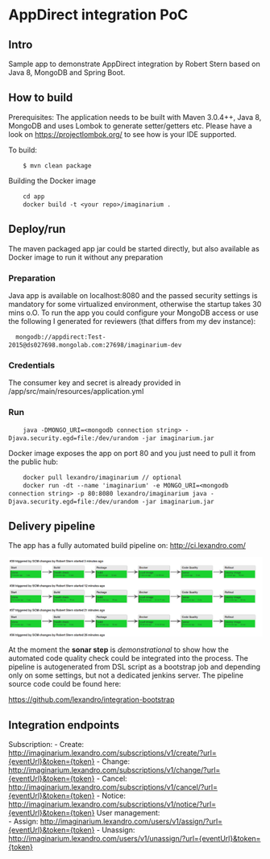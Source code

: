 # AppDirect integration PoC

## Intro

Sample app to demonstrate AppDirect integration by Robert Stern based on Java 8, MongoDB and Spring Boot.


## How to build
Prerequisites: The application needs to be built with Maven 3.0.4++, Java 8, MongoDB and uses Lombok to generate setter/getters etc. Please have a look on https://projectlombok.org/ to see how is your IDE supported.  

To build:
```
    $ mvn clean package
```

Building the Docker image
```
    cd app
    docker build -t <your repo>/imaginarium .
```
     
## Deploy/run
The maven packaged app jar could be started directly, but also available as Docker image to run it without any preparation

### Preparation
Java app is available on localhost:8080 and the passed security settings is mandatory for some virtualized environment, otherwise the startup takes 30 mins o.O.
To run the app you could configure your MongoDB access or use the following I generated for reviewers (that differs from my dev instance):
```
  mongodb://appdirect:Test-2015@ds027698.mongolab.com:27698/imaginarium-dev
```

### Credentials 
The consumer key and secret is already provided in <proj root>/app/src/main/resources/application.yml 

### Run
```
    java -DMONGO_URI=<mongodb connection string> -Djava.security.egd=file:/dev/urandom -jar imaginarium.jar
```

Docker image exposes the app on port 80 and you just need to pull it from the public hub:
```
    docker pull lexandro/imaginarium // optional
    docker run -dt --name 'imaginarium' -e MONGO_URI=<mongodb connection string> -p 80:8080 lexandro/imaginarium java -Djava.security.egd=file:/dev/urandom -jar imaginarium.jar
```     

## Delivery pipeline
The app has a fully automated build pipeline on: http://ci.lexandro.com/

![alt tag](https://raw.githubusercontent.com/lexandro/integration/master/docs/delivery_pipeline.png)


At the moment the **sonar step** is *demonstrational* to show how the automated code quality check could be integrated into the process. The pipeline is
autogenerated from DSL script as a bootstrap job and depending only on some settings, but not a dedicated jenkins server. The pipeline source code 
could be found here:

https://github.com/lexandro/integration-bootstrap

## Integration endpoints
Subscription:
    - Create: http://imaginarium.lexandro.com/subscriptions/v1/create/?url={eventUrl}&token={token}
    - Change: http://imaginarium.lexandro.com/subscriptions/v1/change/?url={eventUrl}&token={token}
    - Cancel: http://imaginarium.lexandro.com/subscriptions/v1/cancel/?url={eventUrl}&token={token}
    - Notice: http://imaginarium.lexandro.com/subscriptions/v1/notice/?url={eventUrl}&token={token}
User management:    
    - Assign:   http://imaginarium.lexandro.com/users/v1/assign/?url={eventUrl}&token={token}
    - Unassign: http://imaginarium.lexandro.com/users/v1/unassign/?url={eventUrl}&token={token}




